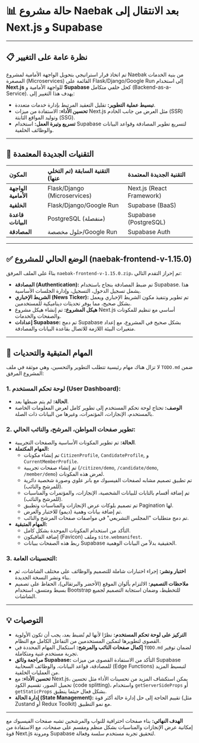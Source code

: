 # 📊 حالة مشروع Naebak بعد الانتقال إلى Next.js و Supabase

---

## 📋 نظرة عامة على التغيير

تم اتخاذ قرار استراتيجي بتحويل الواجهة الأمامية لمشروع Naebak من بنية الخدمات المصغرة (Microservices) القائمة على Flask/Django/Google Run إلى استخدام **Next.js** للواجهة الأمامية و **Supabase** كحل خلفي متكامل (Backend-as-a-Service). يهدف هذا التغيير إلى:

*   **تبسيط عملية التطوير:** تقليل التعقيد المرتبط بإدارة خدمات متعددة.
*   **تحسين الأداء:** الاستفادة من ميزات Next.js مثل العرض من جانب الخادم (SSR) وتوليد المواقع الثابتة (SSG).
*   **تسريع وتيرة العمل:** استخدام Supabase لتسريع تطوير المصادقة وقواعد البيانات والوظائف الخلفية.

---

## 🚀 التقنيات الجديدة المعتمدة

| المكون         | التقنية السابقة (تم التخلي عنها) | التقنية الجديدة المعتمدة |
| :------------- | :------------------------------- | :----------------------- |
| **الواجهة الأمامية** | Flask/Django (Microservices)     | Next.js (React Framework) |
| **الخلفية**     | Flask/Django/Google Run          | Supabase (BaaS)          |
| **قاعدة البيانات** | PostgreSQL (منفصلة)              | Supabase (PostgreSQL)    |
| **المصادقة**    | حلول مخصصة/Google Run            | Supabase Auth            |

---

## ✅ الوضع الحالي للمشروع (naebak-frontend-v-1.15.0)

بناءً على الملف المرفق `naebak-frontend-v-1.15.0.zip`، تم إحراز التقدم التالي:

*   **المصادقة (Authentication):** تم ضبط المصادقة بنجاح باستخدام Supabase. هذا يشمل تسجيل الدخول، التسجيل، وإدارة الجلسات الأساسية.
*   **الشريط الإخباري (News Ticker):** تم تطوير وتنفيذ مكون الشريط الإخباري ويعمل بشكل صحيح، مما يوفر تحديثات ديناميكية للمستخدمين.
*   **هيكل المشروع:** تم إنشاء هيكل مشروع Next.js أساسي مع تنظيم للمكونات والصفحات والخدمات.
*   **إعدادات Supabase:** تم دمج Supabase بشكل صحيح في المشروع، مع إعداد متغيرات البيئة اللازمة للاتصال بقاعدة البيانات والمصادقة.

---

## 🚧 المهام المتبقية والتحديات

لا تزال هناك مهام رئيسية تتطلب التطوير والتحسين، وهي موثقة في ملف `TODO.md` ضمن المشروع المرفق:

### **1. لوحة تحكم المستخدم (User Dashboard):**
*   **الحالة:** لم يتم ضبطها بعد.
*   **الوصف:** تحتاج لوحة تحكم المستخدم إلى تطوير كامل لعرض المعلومات الخاصة بالمستخدم، الإنجازات، المؤتمرات، وغيرها من البيانات ذات الصلة.

### **2. تطوير صفحات المواطن، المرشح، والنائب الحالي:**
*   **الحالة:** تم تطوير المكونات الأساسية والصفحات التجريبية.
*   **المهام المكتملة:**
    *   تم إنشاء مكونات `CitizenProfile`, `CandidateProfile`, و `CurrentMemberProfile`.
    *   تم إنشاء صفحات تجريبية (`/citizen/demo`, `/candidate/demo`, `/member/demo`) لعرض هذه المكونات.
    *   تم تطبيق تصميم مشابه لصفحات الفيسبوك مع بانر علوي وصورة شخصية دائرية (للمرشح والنائب).
    *   تم إضافة أقسام بالتابات للبيانات الشخصية، الإنجازات، والمؤتمرات والمناسبات (للمرشح والنائب).
    *   تم تصميم بلوكات عرض الإنجازات والمناسبات وتطبيق Pagination لها.
    *   تم إضافة بيانات وهمية (ديمو) للاختبار والعرض.
    *   تم دمج متطلبات "المجلس التشريعي" في مواصفات صفحات المرشح والنائب.
*   **المهام المتبقية:**
    *   التأكد من استخدام المكونات الموحدة بشكل كامل.
    *   إضافة الفافيكون (Favicon) وملف `site.webmanifest`.
    *   ربط هذه الصفحات ببيانات Supabase الحقيقية بدلاً من البيانات الوهمية.

### **3. التحسينات العامة:**
*   **اختبار ونشر:** إجراء اختبارات شاملة للتصميم والوظائف على مختلف الشاشات، ثم بناء ونشر النسخة الجديدة.
*   **ملاحظات التصميم:** الالتزام بألوان الموقع (الأخضر والبرتقالي)، الحفاظ على تصميم بسيط ومتسق، استخدام Bootstrap للتخطيط، وضمان استجابة التصميم لجميع الشاشات.

---

## 💡 التوصيات

*   **التركيز على لوحة تحكم المستخدم:** نظرًا لأنها لم تُضبط بعد، يجب أن تكون الأولوية القصوى لتطويرها لتمكين المستخدمين من التفاعل الكامل مع النظام.
*   **إكمال صفحات النائب والمرشح:** استكمال المهام المحددة في `TODO.md` لضمان توفير تجربة مستخدم غنية ومتكاملة.
*   **مراجعة وثائق Supabase:** التأكد من الاستفادة القصوى من ميزات Supabase للمصادقة، قواعد البيانات، والوظائف السحابية (Edge Functions) لتبسيط المزيد من العمليات الخلفية.
*   **تحسين الأداء:** مع Next.js، يمكن استكشاف المزيد من تحسينات الأداء مثل تحسين تحميل الصور، تقسيم الكود (code splitting)، واستخدام `getServerSideProps` أو `getStaticProps` بشكل فعال حيثما ينطبق.
*   **إدارة الحالة (State Management):** تقييم الحاجة إلى حل إدارة حالة أكثر قوة (مثل Zustand أو Redux Toolkit) مع نمو التطبيق.

---

**الهدف النهائي:** بناء صفحات احترافية للنواب والمرشحين تشبه صفحات الفيسبوك مع إمكانية عرض الإنجازات والمناسبات بشكل منظم ومقسم على صفحات، مع الاستفادة من قوة Next.js ومرونة Supabase لتحقيق تجربة مستخدم سلسة وفعالة.
